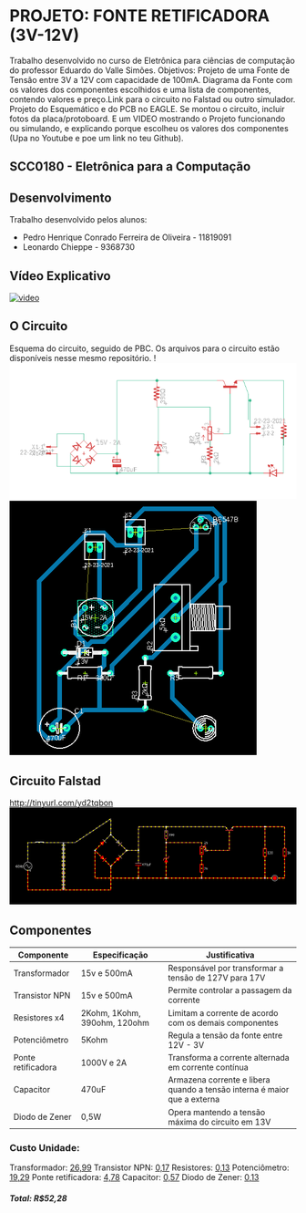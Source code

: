 # PROJETO: FONTE RETIFICADORA (3V-12V)
Trabalho desenvolvido no curso de Eletrônica para ciências de computação do professor Eduardo do Valle Simões.
Objetivos: Projeto de uma Fonte de Tensão entre 3V a 12V com capacidade de 100mA. Diagrama da Fonte com os valores dos componentes escolhidos e uma lista de componentes, contendo valores e preço.Link para o circuito no Falstad ou outro simulador. Projeto do Esquemático e do PCB no EAGLE. Se montou o circuito, incluir fotos da placa/protoboard. E um VIDEO mostrando o Projeto funcionando ou simulando, e explicando porque escolheu os valores dos componentes (Upa no Youtube e poe um link no teu Github).

## SCC0180 - Eletrônica para a Computação

## Desenvolvimento
Trabalho desenvolvido pelos alunos:
* Pedro Henrique Conrado Ferreira de Oliveira - 11819091
* Leonardo Chieppe - 9368730

## Vídeo Explicativo
[![video](http://img.youtube.com/vi/H6kj-XDnSmQ/0.jpg)](http://www.youtube.com/watch?v=H6kj-XDnSmQ "video")

## O Circuito 
Esquema do circuito, seguido de PBC. Os arquivos para o circuito estão disponíveis nesse mesmo repositório.
!
![alt text](https://github.com/PedroConrado/Fonte-eletronica/blob/master/2020-07-02_17-23.png)
![alt text](https://github.com/PedroConrado/Fonte-eletronica/blob/master/2020-07-02_18-38.png)

## Circuito Falstad
http://tinyurl.com/yd2tqbon
![alt text](https://github.com/PedroConrado/Fonte-eletronica/blob/master/2020-06-27_09-10.png)

## Componentes
|Componente | Especificação | Justificativa |
|-----------|---------------|---------------|
|Transformador | 15v e 500mA | Responsável por transformar a tensão de 127V para 17V |
|Transistor NPN | 15v e 500mA | Permite controlar a passagem da corrente |
|Resistores x4 | 2Kohm, 1Kohm, 390ohm, 120ohm | Limitam a corrente de acordo com os demais componentes |
|Potenciômetro | 5Kohm | Regula a tensão da fonte entre 12V - 3V |
|Ponte retificadora | 1000V e 2A | Transforma a corrente alternada em corrente contínua |
|Capacitor | 470uF | Armazena corrente e libera quando a tensão interna é maior que a externa |
|Diodo de Zener | 0,5W | Opera mantendo a tensão máxima do circuito em 13V |

### Custo Unidade:
Transformador: [26,99](https://produto.mercadolivre.com.br/MLB-989866927-transformador-trafo-1515v-500ma-bivolt-eletronica-eletrica-_JM?quantity=1#position=1&type=item&tracking_id=b3b43099-b6d3-4246-a532-7356d0c044b9)
Transistor NPN: [0,17](https://www.baudaeletronica.com.br/transistor-npn-bc548.html)
Resistores: [0,13](https://produto.mercadolivre.com.br/MLB-1345217069-resistor-10k-ohms-100-unidades-_JM?quantity=1#position=2&type=item&tracking_id=ebb01ab1-c319-4e04-83d3-0f995a12885d)
Potenciômetro: [19,29](https://produto.mercadolivre.com.br/MLB-1441845757-potencimetro-multivoltas-baoter-3590s-2-502l-5k-_JM?quantity=1#position=2&type=item&tracking_id=554c0e8a-de74-48d3-8653-993a6cdda8ac)
Ponte retificadora: [4,78](https://www.usinainfo.com.br/pontes-retificadoras/ponte-retificadora-2w10-3938.html)
Capacitor: [0,57](https://www.baudaeletronica.com.br/capacitor-eletrolitico-470uf-35v.html)
Diodo de Zener: [0,13](https://www.baudaeletronica.com.br/diodo-zener-1n5231-5v1-0-5w.html)
##### Total: R$52,28
